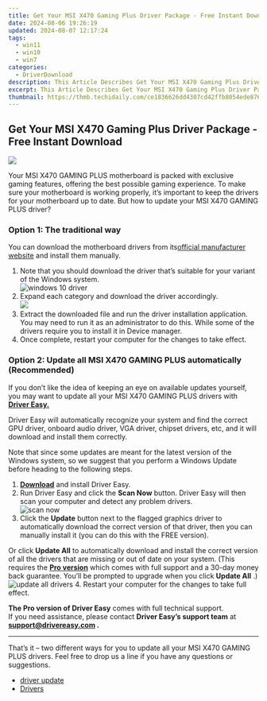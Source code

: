 ```yaml
---
title: Get Your MSI X470 Gaming Plus Driver Package - Free Instant Download
date: 2024-08-06 19:26:19
updated: 2024-08-07 12:17:24
tags:
  - win11
  - win10
  - win7
categories:
  - DriverDownload
description: This Article Describes Get Your MSI X470 Gaming Plus Driver Package - Free Instant Download
excerpt: This Article Describes Get Your MSI X470 Gaming Plus Driver Package - Free Instant Download
thumbnail: https://thmb.techidaily.com/ce1836626dd4307cd42ffb8054ede87619858d1bf1634f1f32732c80e0c8c7aa.jpg
---
```


## Get Your MSI X470 Gaming Plus Driver Package - Free Instant Download

![](https://images.drivereasy.com/wp-content/uploads/2021/10/gaming.jpg)

 Your MSI X470 GAMING PLUS motherboard is packed with exclusive gaming features, offering the best possible gaming experience. To make sure your motherboard is working properly, it’s important to keep the drivers for your motherboard up to date. But how to update your MSI X470 GAMING PLUS driver?

### Option 1: The traditional way

 You can download the motherboard drivers from its[official manufacturer website](https://www.msi.com/Motherboard/support/X470-GAMING-PLUS#down-driver) and install them manually.

1. Note that you should download the driver that’s suitable for your variant of the Windows system.  
![windows 10 driver](https://images.drivereasy.com/wp-content/uploads/2021/10/win-10-64.jpg)
2. Expand each category and download the driver accordingly.  
![](https://images.drivereasy.com/wp-content/uploads/2021/10/driver-list.jpg)
3. Extract the downloaded file and run the driver installation application. You may need to run it as an administrator to do this. While some of the drivers require you to install it in Device manager.
4. Once complete, restart your computer for the changes to take effect.

### Option 2: Update all MSI X470 GAMING PLUS automatically (Recommended)

 If you don’t like the idea of keeping an eye on available updates yourself, you may want to update all your MSI X470 GAMING PLUS drivers with **[Driver Easy.](https://tools.techidaily.com/drivereasy/download/)**

 Driver Easy will automatically recognize your system and find the correct GPU driver, onboard audio driver, VGA driver, chipset drivers, etc, and it will download and install them correctly.

 Note that since some updates are meant for the latest version of the Windows system, so we suggest that you perform a Windows Update before heading to the following steps.

1. **[Download](https://tools.techidaily.com/drivereasy/download/)**  and install Driver Easy.
2. Run Driver Easy and click the **Scan Now** button. Driver Easy will then scan your computer and detect any problem drivers.  
![scan now](https://images.drivereasy.com/wp-content/uploads/2021/09/scannow-v6.7.0.jpg)
3. Click the **Update** button next to the flagged graphics driver to automatically download the correct version of that driver, then you can manually install it (you can do this with the FREE version).  

 Or click **Update All** to automatically download and install the correct version of all the drivers that are missing or out of date on your system. (This requires the **[Pro version](https://tools.techidaily.com/drivereasy/download/)**  which comes with full support and a 30-day money back guarantee. You’ll be prompted to upgrade when you click **Update All** .)  
![update all drivers](https://images.drivereasy.com/wp-content/uploads/2021/10/update-all.jpg)
4. Restart your computer for the changes to take full effect.

**The Pro version of Driver Easy** comes with full technical support.  
 If you need assistance, please contact **Driver Easy’s support team** at **[support@drivereasy.com](https://tools.techidaily.com/drivereasy/download/) .**

---

 That’s it – two different ways for you to update all your MSI X470 GAMING PLUS drivers. Feel free to drop us a line if you have any questions or suggestions.

* [driver update](https://tools.techidaily.com/drivereasy/download/)
* [Drivers](https://tools.techidaily.com/drivereasy/download/)

<ins class="adsbygoogle"
     style="display:block"
     data-ad-format="autorelaxed"
     data-ad-client="ca-pub-7571918770474297"
     data-ad-slot="1223367746"></ins>



<ins class="adsbygoogle"
     style="display:block"
     data-ad-client="ca-pub-7571918770474297"
     data-ad-slot="8358498916"
     data-ad-format="auto"
     data-full-width-responsive="true"></ins>
